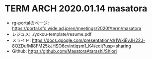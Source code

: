 # TERM ARCH 2020.01.14 masatora
- rg-portalのページ: https://portal.sfc.wide.ad.jp/en/meetings/2020f/term/masatora
- レジュメ: ./yokou-template/resume.pdf
- スライド: https://docs.google.com/presentation/d/1WkiEvJH22J-8OZDufMl8FM25kJHSO6cvIntIqsm1_K4/edit?usp=sharing
- Github: https://github.com/MasatoraAtarashi/Shiori
